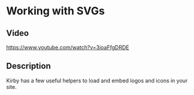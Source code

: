 # Working with SVGs

## Video
https://www.youtube.com/watch?v=3ioaFfgDRDE

## Description
Kirby has a few useful helpers to load and embed logos and icons in your site.

